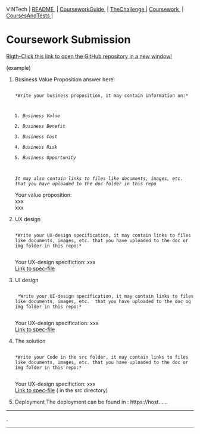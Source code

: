 V NTech | [README ](README.md) | [CourseworkGuide ](CourseworkGuide.md) | [TheChallenge ](TheChallenge.md) | [Coursework ](Coursework.md)  | [CoursesAndTests ](CoursesAndTests.md) |

# Coursework Submission

[Rigth-Click this link to open the GitHub repository in a new window!](https://github.com/NtechSchool/cw-template/edit/main/CourseworkSubmission.md)

(example)
1. Business Value Proposition answer here:

   <code>
   *Write your business proposition, it may contain information on:*

   1. *Business Value*
   2. *Business Benefit*
   3. *Business Cost*
   4. *Business Risk*
   5. *Business Opportunity*

    *It may also contain links to files like documents, images, etc. that you have uploaded to the doc folder in this repo*
    </code>

    Your value proposition:  
    xxx  
    xxx

2. UX design

   <code>
   *Write your UX-design specification, it may contain links to files like documents, images, etc. that you have uploaded to the doc or img folder in this repo:*
    </code>

    Your UX-design specifiction:
    xxx  
    [Link to spec-file](./doc/design.png)

3. UI design

    <code>
    *Write your UI-design specification, it may contain links to files like documents, images, etc.  that you have uploaded to the doc og img folder in this repo:*
    </code>

    Your UX-design specification:
    xxx  
    [Link to spec-file](./doc/design.png)

4. The solution

   <code>
   *Write your Code in the src folder, it may contain links to files like documents, images, etc. that you have uploaded to the doc or img folder in this repo:*
    </code>

    Your UX-design specifiction:
    xxx  
    [Link to spec-file](./doc/design.png)
( in the src directory)

1. Deployment
The deployment can be found in :
https://host......

---

.

<hr style="background: gray" /> 

